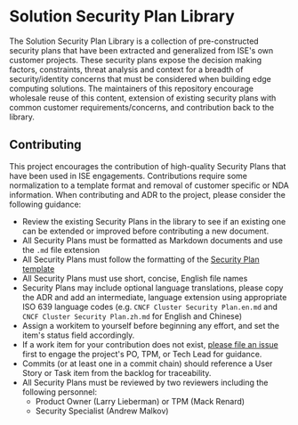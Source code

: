 # Solution Security Plan Library

The Solution Security Plan Library is a collection of pre-constructed security plans that have been extracted and generalized from ISE's own customer projects. These security plans expose the decision making factors, constraints, threat analysis and context for a breadth of security/identity concerns that must be considered when building edge computing solutions. The maintainers of this repository encourage wholesale reuse of this content, extension of existing security plans with common customer requirements/concerns, and contribution back to the library.

## Contributing

This project encourages the contribution of high-quality Security Plans that have been used in ISE engagements. Contributions require some normalization to a template format and removal of customer specific or NDA information. When contributing and ADR to the project, please consider the following guidance:

* Review the existing Security Plans in the library to see if an existing one can be extended or improved before contributing a new document.
* All Security Plans must be formatted as Markdown documents and use the `.md` file extension
* All Security Plans must follow the formatting of the [Security Plan template](./Security%20Plan%20Template.md)
* All Security Plans must use short, concise, English file names
* Security Plans may include optional language translations, please copy the ADR and add an intermediate, language extension using appropriate ISO 639 language codes (e.g. `CNCF Cluster Security Plan.en.md` and `CNCF Cluster Security Plan.zh.md` for English and Chinese)
* Assign a workitem to yourself before beginning any effort, and set the item's status field accordingly.
* If a work item for your contribution does not exist, [please file an issue](https://dev.azure.com/ai-at-the-edge-flagship-accelerator/IaC%20for%20the%20Edge/_workitems/create/Issue) first to engage the project's PO, TPM, or Tech Lead for guidance.
* Commits (or at least one in a commit chain) should reference a User Story or Task item from the backlog for traceability.
* All Security Plans must be reviewed by two reviewers including the following personnel:
  * Product Owner (Larry Lieberman) or TPM (Mack Renard)
  * Security Specialist (Andrew Malkov)
